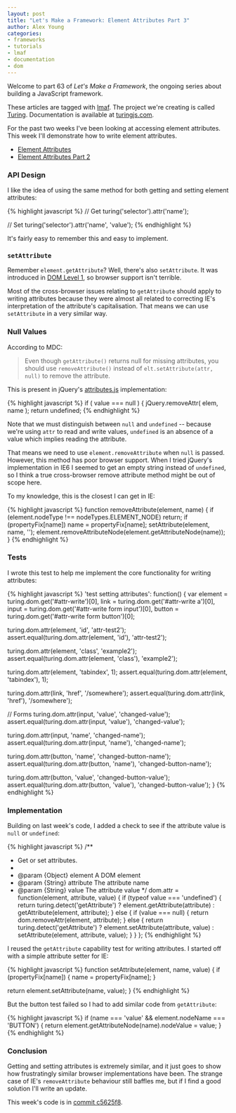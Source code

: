 ```yaml
---
layout: post
title: "Let's Make a Framework: Element Attributes Part 3"
author: Alex Young
categories: 
- frameworks
- tutorials
- lmaf
- documentation
- dom
---
```


Welcome to part 63 of *Let's Make a Framework*, the ongoing series about building a JavaScript framework.

These articles are tagged with [lmaf](http://dailyjs.com/tags.html#lmaf). The project we're creating is called [Turing](http://github.com/alexyoung/turing.js). Documentation is available at [turingjs.com](http://turingjs.com/).

For the past two weeks I've been looking at accessing element attributes. This week I'll demonstrate how to write element attributes.

-   [Element Attributes](http://dailyjs.com/2011/05/05/framework-61/)
-   [Element Attributes Part 2](http://dailyjs.com/2011/05/12/framework-62/)

### API Design

I like the idea of using the same method for both getting and setting element attributes:

{% highlight javascript %}
// Get
turing('selector').attr('name');

// Set
turing('selector').attr('name', 'value');
{% endhighlight %}

It's fairly easy to remember this and easy to implement.

### <code>setAttribute</code>

Remember <code>element.getAttribute</code>? Well, there's also <code>setAttribute</code>. It was introduced in [DOM Level 1](http://www.w3.org/TR/REC-DOM-Level-1/level-one-core.html#method-setAttribute), so browser support isn't terrible.

Most of the cross-browser issues relating to <code>getAttribute</code> should apply to writing attributes because they were almost all related to correcting IE's interpretation of the attribute's capitalisation. That means we can use <code>setAttribute</code> in a very similar way.

### Null Values

According to MDC:

> Even though <code>getAttribute()</code> returns null for missing attributes, you should use <code>removeAttribute()</code> instead of <code>elt.setAttribute(attr, null)</code> to remove the attribute.

This is present in jQuery's [attributes.js](https://github.com/jquery/jquery/blob/master/src/attributes.js) implementation:

{% highlight javascript %}
if ( value === null ) {
  jQuery.removeAttr( elem, name );
  return undefined;
{% endhighlight %}

Note that we must distinguish between <code>null</code> and <code>undefined</code> -- because we're using <code>attr</code> to read and write values, <code>undefined</code> is an absence of a value which implies reading the attribute.

That means we need to use <code>element.removeAttribute</code> when <code>null</code> is passed. However, this method has poor browser support. When I tried jQuery's implementation in IE6 I seemed to get an empty string instead of <code>undefined</code>, so I think a true cross-browser remove attribute method might be out of scope here.

To my knowledge, this is the closest I can get in IE:

{% highlight javascript %}
function removeAttribute(element, name) {
  if (element.nodeType !== nodeTypes.ELEMENT_NODE) return;
  if (propertyFix[name]) name = propertyFix[name];
  setAttribute(element, name, '');
  element.removeAttributeNode(element.getAttributeNode(name));
}
{% endhighlight %}

### Tests

I wrote this test to help me implement the core functionality for writing attributes:

{% highlight javascript %}
'test setting attributes': function() {
  var element = turing.dom.get('#attr-write')[0],
      link = turing.dom.get('#attr-write a')[0],
      input = turing.dom.get('#attr-write form input')[0],
      button = turing.dom.get('#attr-write form button')[0];

  turing.dom.attr(element, 'id', 'attr-test2');
  assert.equal(turing.dom.attr(element, 'id'), 'attr-test2');

  turing.dom.attr(element, 'class', 'example2');
  assert.equal(turing.dom.attr(element, 'class'), 'example2');
  
  turing.dom.attr(element, 'tabindex', 1);
  assert.equal(turing.dom.attr(element, 'tabindex'), 1);

  turing.dom.attr(link, 'href', '/somewhere');
  assert.equal(turing.dom.attr(link, 'href'), '/somewhere');

  // Forms
  turing.dom.attr(input, 'value', 'changed-value');
  assert.equal(turing.dom.attr(input, 'value'), 'changed-value');

  turing.dom.attr(input, 'name', 'changed-name');
  assert.equal(turing.dom.attr(input, 'name'), 'changed-name');
  
  turing.dom.attr(button, 'name', 'changed-button-name');
  assert.equal(turing.dom.attr(button, 'name'), 'changed-button-name');
  
  turing.dom.attr(button, 'value', 'changed-button-value');
  assert.equal(turing.dom.attr(button, 'value'), 'changed-button-value');
}
{% endhighlight %}

### Implementation

Building on last week's code, I added a check to see if the attribute value is <code>null</code> or <code>undefined</code>:

{% highlight javascript %}
/**
 * Get or set attributes.
 *
 * @param {Object} element A DOM element
 * @param {String} attribute The attribute name
 * @param {String} value The attribute value
 */
dom.attr = function(element, attribute, value) {
  if (typeof value === 'undefined') {
    return turing.detect('getAttribute') ?
      element.getAttribute(attribute) : getAttribute(element, attribute);
  } else {
    if (value === null) {
      return dom.removeAttr(element, attribute);
    } else {
      return turing.detect('getAttribute') ?
        element.setAttribute(attribute, value) : setAttribute(element, attribute, value);
    }
  }
};
{% endhighlight %}

I reused the <code>getAttribute</code> capability test for writing attributes. I started off with a simple attribute setter for IE:

{% highlight javascript %}
function setAttribute(element, name, value) {
  if (propertyFix[name]) {
    name = propertyFix[name];
  }

  return element.setAttribute(name, value);
}
{% endhighlight %}

But the button test failed so I had to add similar code from <code>getAttribute</code>:

{% highlight javascript %}
if (name === 'value' && element.nodeName === 'BUTTON') {
  return element.getAttributeNode(name).nodeValue = value;
}
{% endhighlight %}

### Conclusion

Getting and setting attributes is extremely similar, and it just goes to show how frustratingly similar browser implementations have been. The strange case of IE's <code>removeAttribute</code> behaviour still baffles me, but if I find a good solution I'll write an update.

This week's code is in [commit c5625f8](https://github.com/alexyoung/turing.js/tree/c5625f82ccd6f18df5be70f7f5c102de9fc908cb).
